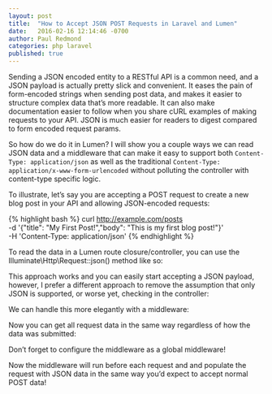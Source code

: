 ```yaml
---
layout: post
title:  "How to Accept JSON POST Requests in Laravel and Lumen"
date:   2016-02-16 12:14:46 -0700
author: Paul Redmond
categories: php laravel
published: true
---
```

Sending a JSON encoded entity to a RESTful API is a common need, and a JSON payload is actually pretty slick and convenient. It eases the pain of form-encoded strings when sending post data, and makes it easier to structure complex data that’s more readable. It can also make documentation easier to follow when you share cURL examples of making requests to your API. JSON is much easier for readers to digest compared to form encoded request params.

So how do we do it in Lumen? I will show you a couple ways we can read JSON data and a middleware that can make it easy to support both `Content-Type: application/json` as well as the traditional `Content-Type: application/x-www-form-urlencoded` without polluting the controller with content-type specific logic.

To illustrate, let’s say you are accepting a POST request to create a new blog post in your API and allowing JSON-encoded requests:

{% highlight bash %}
curl http://example.com/posts \
  -d '{"title": "My First Post!","body": "This is my first blog post!"}' \
  -H 'Content-Type: application/json'
{% endhighlight %}

To read the data in a Lumen route closure/controller, you can use the Illuminate\Http\Request::json() method like so:

<script src="https://gist.github.com/paulredmond/2e4cb372adfb5f28997f.js"></script>

This approach works and you can easily start accepting a JSON payload, however, I prefer a different approach to remove the assumption that only JSON is supported, or worse yet, checking in the controller:

<script src="https://gist.github.com/paulredmond/e37ca72bf32c0dc365a8.js"></script>

We can handle this more elegantly with a middleware:

<script src="https://gist.github.com/paulredmond/cd42c0d044dbdd5263cf.js"></script>

Now you can get all request data in the same way regardless of how the data was submitted:

<script src="https://gist.github.com/paulredmond/65669420bff6649a77a5.js"></script>

Don’t forget to configure the middleware as a global middleware!

<script src="https://gist.github.com/paulredmond/64f967901ecc3e8a778f.js"></script>

Now the middleware will run before each request and and populate the request with JSON data in the same way you’d expect to accept normal POST data!
